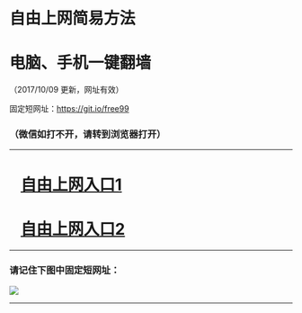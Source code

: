 ﻿# 自由上网简易方法

# 电脑、手机一键翻墙

（2017/10/09 更新，网址有效）

固定短网址：https://git.io/free99

### （微信如打不开，请转到浏览器打开）


***





# &nbsp;&nbsp; <a href="http://ft1180910946.fwq-tz-1001.info/fwqtz01.html?t=100900118085 " target="_blank">自由上网入口1</a>
# &nbsp;&nbsp; <a href="http://ft447716012.fwq-tz-1002.info/fwqtz02.html?t=100900125196 " target="_blank">自由上网入口2</a>
***

### 请记住下图中固定短网址：

<img src="https://s3-us-west-2.amazonaws.com/fwq-1001/yjfq-20170905okok.png" /> 


***


